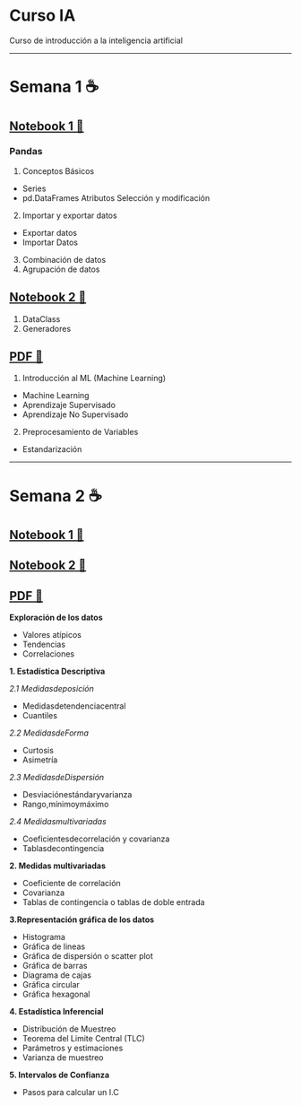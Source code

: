 # Curso IA 
Curso de introducción a la inteligencia artificial
____
# Semana 1 ☕️

## [Notebook 1 📔](https://github.com/Yesenia-AriasC/Curso-IA---Turing-Box-UNAL/blob/main/Semana1/1_Pandas_Basic.ipynb)

### Pandas
1. Conceptos Básicos
* Series
* pd.DataFrames
Atributos
Selección y modificación
2. Importar y exportar datos
* Exportar datos
* Importar Datos
3. Combinación de datos
4. Agrupación de datos

## [Notebook 2 📔](https://github.com/Yesenia-AriasC/Curso-IA/blob/main/Semana1/Semana1N2.ipynb)
 1. DataClass
 2. Generadores

## [PDF 📖](https://github.com/Yesenia-AriasC/Curso-IA/blob/main/Semana1/Clase%2001.pdf)
1. Introducción al ML (Machine Learning) 
* Machine Learning
* Aprendizaje Supervisado
* Aprendizaje No Supervisado
2. Preprocesamiento de Variables
* Estandarización

___
# Semana 2 ☕️
## [Notebook 1 📔]()
## [Notebook 2 📔]()
## [PDF 📖]()
__Exploración de los datos__
* Valores atípicos
* Tendencias
* Correlaciones

__1. Estadística Descriptiva__

_2.1 Medidasdeposición_
* Medidasdetendenciacentral
* Cuantiles

_2.2 MedidasdeForma_
* Curtosis
* Asimetría

_2.3 MedidasdeDispersión_
* Desviaciónestándaryvarianza
* Rango,mínimoymáximo 

_2.4 Medidasmultivariadas_
* Coeficientesdecorrelación y covarianza 
* Tablasdecontingencia

__2. Medidas multivariadas__
* Coeficiente de correlación
* Covarianza
* Tablas de contingencia o tablas de doble entrada

__3.Representación gráfica de los datos__
* Histograma
* Gráfica de lineas
* Gráfica de dispersión o scatter plot
* Gráfica de barras
* Diagrama de cajas
* Gráfica circular
* Gráfica hexagonal

__4. Estadística Inferencial__
* Distribución de Muestreo
* Teorema del Limite Central (TLC)
* Parámetros y estimaciones
* Varianza de muestreo

__5. Intervalos de Confianza__
* Pasos para calcular un I.C
